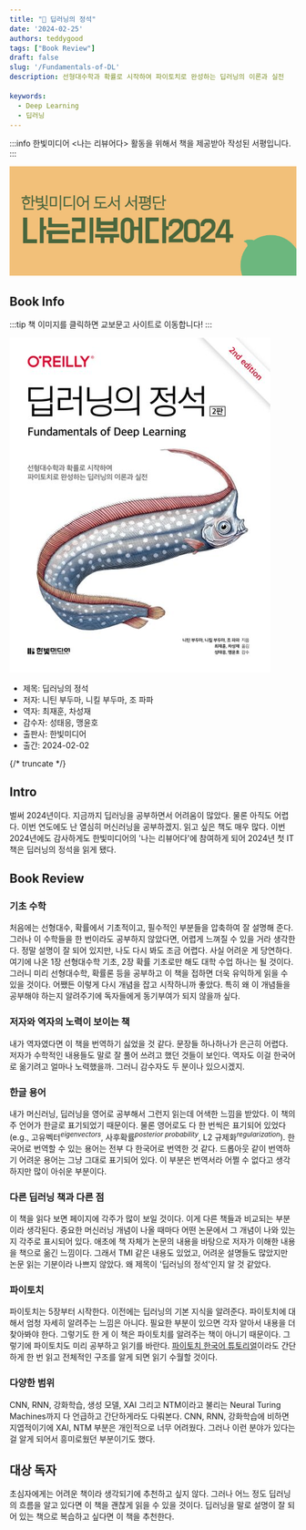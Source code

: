 ```yaml
---
title: "📖 딥러닝의 정석"
date: '2024-02-25'
authors: teddygood
tags: ["Book Review"]
draft: false
slug: '/Fundamentals-of-DL'
description: 선형대수학과 확률로 시작하여 파이토치로 완성하는 딥러닝의 이론과 실전

keywords:
  - Deep Learning
  - 딥러닝
---
```


:::info
한빛미디어 \<나는 리뷰어다\> 활동을 위해서 책을 제공받아 작성된 서평입니다.
:::

![나는 리뷰어다 2024](../assets/I-am-reviewer-2024.jpg)

## Book Info

:::tip
책 이미지를 클릭하면 교보문고 사이트로 이동합니다!
:::

[![책](../assets/review/Fundamentals-of-DL.jpg)](https://product.kyobobook.co.kr/detail/S000212175486)

- 제목: 딥러닝의 정석
- 저자: 니틴 부두마, 니킬 부두마, 조 파파
- 역자: 최재훈, 차성재 
- 감수자: 성태응, 맹윤호
- 출판사: 한빛미디어
- 출간: 2024-02-02

{/* truncate */}

## Intro

벌써 2024년이다. 지금까지 딥러닝을 공부하면서 어려움이 많았다. 물론 아직도 어렵다. 이번 연도에도 난 열심히 머신러닝을 공부하겠지. 읽고 싶은 책도 매우 많다. 이번 2024년에도 감사하게도 한빛미디어의 '나는 리뷰어다'에 참여하게 되어 2024년 첫 IT 책은 딥러닝의 정석을 읽게 됐다.

## Book Review

### 기초 수학

처음에는 선형대수, 확률에서 기초적이고, 필수적인 부분들을 압축하여 잘 설명해 준다. 그러나 이 수학들을 한 번이라도 공부하지 않았다면, 어렵게 느껴질 수 있을 거라 생각한다. 정말 설명이 잘 되어 있지만, 나도 다시 봐도 조금 어렵다. 사실 어려운 게 당연하다. 여기에 나온 1장 선형대수학 기초, 2장 확률 기초로만 해도 대학 수업 하나는 될 것이다. 그러니 미리 선형대수학, 확률론 등을 공부하고 이 책을 접하면 더욱 유익하게 읽을 수 있을 것이다. 어쨌든 이렇게 다시 개념을 잡고 시작하니까 좋았다. 특히 왜 이 개념들을 공부해야 하는지 알려주기에 독자들에게 동기부여가 되지 않을까 싶다.

### 저자와 역자의 노력이 보이는 책

내가 역자였다면 이 책을 번역하기 싫었을 것 같다. 문장들 하나하나가 은근히 어렵다. 저자가 수학적인 내용들도 말로 잘 풀어 쓰려고 했던 것들이 보인다. 역자도 이걸 한국어로 옮기려고 얼마나 노력했을까. 그러니 감수자도 두 분이나 있으시겠지. 

### 한글 용어

내가 머신러닝, 딥러닝을 영어로 공부해서 그런지 읽는데 어색한 느낌을 받았다. 이 책의 주 언어가 한글로 표기되었기 때문이다. 물론 영어로도 다 한 번씩은 표기되어 있었다(e.g., 고유벡터$^{eigenvectors}$, 사후확률$^{posterior \ probability}$, L2 규제화$^{regularization}$). 한국어로 번역할 수 있는 용어는 전부 다 한국어로 번역한 것 같다. 드롭아웃 같이 번역하기 어려운 용어는 그냥 그대로 표기되어 있다. 이 부분은 번역서라 어쩔 수 없다고 생각하지만 많이 아쉬운 부분이다.  

### 다른 딥러닝 책과 다른 점

이 책을 읽다 보면 페이지에 각주가 많이 보일 것이다. 이게 다른 책들과 비교되는 부분이라 생각된다. 중요한 머신러닝 개념이 나올 때마다 어떤 논문에서 그 개념이 나와 있는지 각주로 표시되어 있다. 애초에 책 자체가 논문의 내용을 바탕으로 저자가 이해한 내용을 책으로 옮긴 느낌이다. 그래서 TMI 같은 내용도 있었고, 어려운 설명들도 많았지만 논문 읽는 기분이라 나쁘지 않았다. 왜 제목이 '딥러닝의 정석'인지 알 것 같았다.

### 파이토치

파이토치는 5장부터 시작한다. 이전에는 딥러닝의 기본 지식을 알려준다. 파이토치에 대해서 엄청 자세히 알려주는 느낌은 아니다. 필요한 부분이 있으면 각자 알아서 내용을 더 찾아봐야 한다. 그렇기도 한 게 이 책은 파이토치를 알려주는 책이 아니기 때문이다. 그렇기에 파이토치도 미리 공부하고 읽기를 바란다. [파이토치 한국어 튜토리얼](https://tutorials.pytorch.kr/)이라도 간단하게 한 번 읽고 전체적인 구조를 알게 되면 읽기 수월할 것이다.

### 다양한 범위

CNN, RNN, 강화학습, 생성 모델, XAI 그리고 NTM이라고 불리는 Neural Turing Machines까지 다 언급하고 간단하게라도 다뤄본다. CNN, RNN, 강화학습에 비하면 지엽적이기에 XAI, NTM 부분은 개인적으로 너무 어려웠다. 그러나 이런 분야가 있다는 걸 알게 되어서 흥미로웠던 부분이기도 했다.

## 대상 독자

초심자에게는 어려운 책이라 생각되기에 추천하고 싶지 않다. 그러나 어느 정도 딥러닝의 흐름을 알고 있다면 이 책을 괜찮게 읽을 수 있을 것이다. 딥러닝을 말로 설명이 잘 되어 있는 책으로 복습하고 싶다면 이 책을 추천한다. 